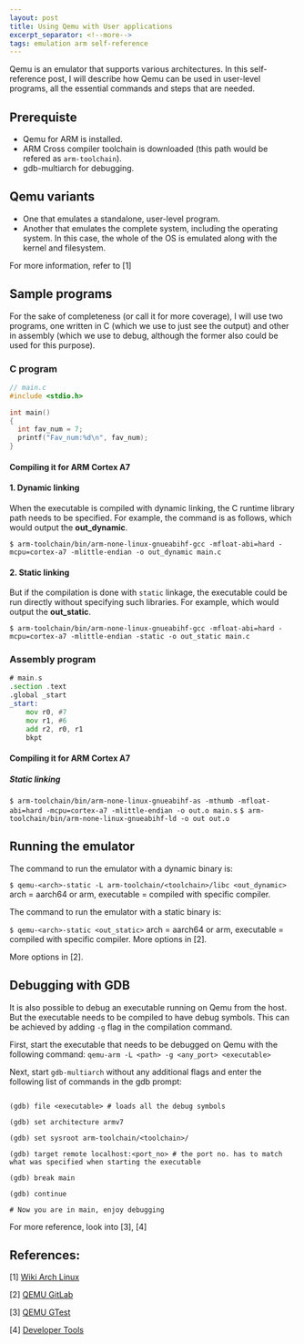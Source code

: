 ```yaml
---
layout: post
title: Using Qemu with User applications
excerpt_separator: <!--more-->
tags: emulation arm self-reference
---
```


Qemu is an emulator that supports various architectures. In this self-reference post, I will describe how Qemu can be used in user-level programs, all the essential commands and steps that are needed.

<!--more-->

## Prerequiste
* Qemu for ARM is installed.
* ARM Cross compiler toolchain is downloaded (this path would be refered as `arm-toolchain`).
* gdb-multiarch for debugging.

## Qemu variants
* One that emulates a standalone, user-level program.
* Another that emulates the complete system, including the operating system. In this case, the whole of the OS is emulated along with the kernel and filesystem.

For more information, refer to [1]

## Sample programs
For the sake of completeness (or call it for more coverage), I will use two programs, one written in C (which we use to just see the output) and other in assembly (which we use to debug, although the former also could be used for this purpose).

### C program

``` C
// main.c
#include <stdio.h>

int main()
{
  int fav_num = 7;
  printf("Fav_num:%d\n", fav_num);
}
```

#### Compiling it for ARM Cortex A7

#### 1. Dynamic linking
When the executable is compiled with dynamic linking, the C runtime library path needs to be specified. For example, the command is as follows, which would output the **out_dynamic**.

`$ arm-toolchain/bin/arm-none-linux-gnueabihf-gcc -mfloat-abi=hard -mcpu=cortex-a7 -mlittle-endian -o out_dynamic main.c`

#### 2. Static linking
But if the compilation is done with `static` linkage, the executable could be run directly without specifying such libraries. For example, which would output the **out_static**.

`$ arm-toolchain/bin/arm-none-linux-gnueabihf-gcc -mfloat-abi=hard -mcpu=cortex-a7 -mlittle-endian -static -o out_static main.c`

### Assembly program
``` asm
# main.s
.section .text
.global _start
_start:
    mov r0, #7
    mov r1, #6
    add r2, r0, r1
    bkpt
```

#### Compiling it for ARM Cortex A7
##### Static linking
`$ arm-toolchain/bin/arm-none-linux-gnueabihf-as -mthumb -mfloat-abi=hard -mcpu=cortex-a7 -mlittle-endian -o out.o main.s`
`$ arm-toolchain/bin/arm-none-linux-gnueabihf-ld -o out out.o`

## Running the emulator

The command to run the emulator with a dynamic binary is:

`$ qemu-<arch>-static -L arm-toolchain/<toolchain>/libc <out_dynamic>` arch = aarch64 or arm, executable = compiled with specific compiler.

The command to run the emulator with a static binary is:

`$ qemu-<arch>-static <out_static>` arch = aarch64 or arm, executable = compiled with specific compiler. More options in [2].

More options in [2].

## Debugging with GDB

It is also possible to debug an executable running on Qemu from the host. But the executable needs to be compiled to have debug symbols. This can be achieved by adding `-g` flag in the compilation command.

First, start the executable that needs to be debugged on Qemu with the following command:
`qemu-arm -L <path> -g <any_port> <executable>`

Next, start `gdb-multiarch` without any additional flags and enter the following list of commands in the gdb prompt:

``` gdb

(gdb) file <executable> # loads all the debug symbols

(gdb) set architecture armv7

(gdb) set sysroot arm-toolchain/<toolchain>/

(gdb) target remote localhost:<port_no> # the port no. has to match what was specified when starting the executable

(gdb) break main

(gdb) continue

# Now you are in main, enjoy debugging
```
For more reference, look into [3], [4]

## References:

[1] [Wiki Arch Linux](https://wiki.archlinux.org/title/QEMU)

[2] [QEMU GitLab](https://qemu-project.gitlab.io/qemu/user/main.html)

[3] [QEMU GTest](https://github.com/WojciechMigda/how-to-qemu-arm-gdb-gtest)

[4] [Developer Tools](https://developer.apple.com/library/archive/documentation/DeveloperTools/gdb/gdb/gdb_17.html)